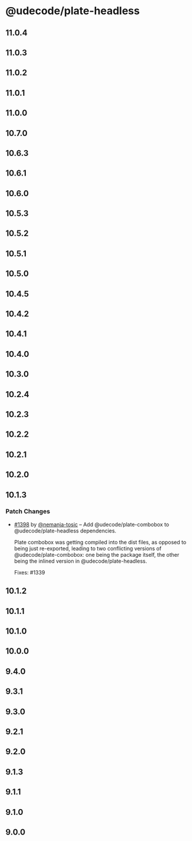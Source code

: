# @udecode/plate-headless

## 11.0.4

## 11.0.3

## 11.0.2

## 11.0.1

## 11.0.0

## 10.7.0

## 10.6.3

## 10.6.1

## 10.6.0

## 10.5.3

## 10.5.2

## 10.5.1

## 10.5.0

## 10.4.5

## 10.4.2

## 10.4.1

## 10.4.0

## 10.3.0

## 10.2.4

## 10.2.3

## 10.2.2

## 10.2.1

## 10.2.0

## 10.1.3

### Patch Changes

- [#1398](https://github.com/udecode/plate/pull/1398) by [@nemanja-tosic](https://github.com/nemanja-tosic) – Add @udecode/plate-combobox to @udecode/plate-headless dependencies.

  Plate combobox was getting compiled into the dist files, as opposed to being just re-exported, leading to two conflicting versions of @udecode/plate-combobox: one being the package itself, the other being the inlined version in @udecode/plate-headless.

  Fixes: #1339

## 10.1.2

## 10.1.1

## 10.1.0

## 10.0.0

## 9.4.0

## 9.3.1

## 9.3.0

## 9.2.1

## 9.2.0

## 9.1.3

## 9.1.1

## 9.1.0

## 9.0.0
